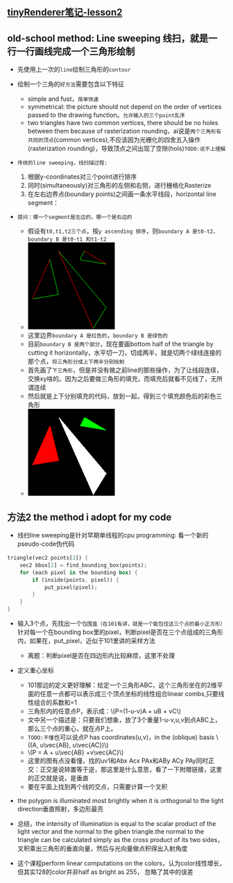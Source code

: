 ## [tinyRenderer笔记-lesson2](https://github.com/ssloy/tinyrenderer/wiki/Lesson-2:-Triangle-rasterization-and-back-face-culling)

## old-school method: Line sweeping 线扫，就是一行一行画线完成一个三角形绘制
* 先使用上一次的`line`绘制三角形的`contour`
* 绘制一个三角的`好方法`需要包含以下特征
    * simple and fust，`简单快速`
    * symmetrical: the picture should not depend on the order of vertices passed to the drawing function。`允许输入的三个point乱序`
    * two triangles have two common vertices, there should be no holes between them because of rasterization rounding，ai说是`两个三角形有共同的顶点`(common vertices),不应该因为光栅化的四舍五入操作(rasterization rounding)，导致顶点之间出现了空隙(hols)`TODO:说不上理解`
* `传统的line sweeping，线扫描过程:`
    1. 根据y-coordinates对三个point进行排序
    2. 同时(simultaneously)对三角形的左侧和右侧，进行栅格化Rasterize
    3. 在左右边界点(boundary points)之间画一条水平线段，horizontal line segment：

* `提问：哪一个segment是左边的，哪一个是右边的`
    * 假设有`t0,t1,t2三个点`，按`y ascending 排序`，则`boundary A 是t0-t2，boundary B 是t0-t1 和t1-t2`
    * ![](image/boundaryAB.png)
    * 这里边界`boundary A 是红色的`，`boundary B 是绿色的`
    * 目前`boundary B 是两个部分`，现在要画bottom half of the triangle by cutting it horizontally，水平切一刀，切成两半，就是切两个绿线连接的那个点，`将三角形分成上下两半分别绘制`
    * 首先画了`下三角形`，但是并没有做之前line的那些操作，为了让线段连续，交换xy啥的。因为之后要做三角形的填充，而填充后就看不见线了，无所谓连续
    * 然后就是上下分别填充的代码，放到一起，得到三个填充颜色后的彩色三角形
    * ![](image/trianglefilled.png)

## 方法2 the method i adopt for my code

* 线扫line sweeping是针对早期单线程的cpu programming: 看一个新的pseudo-code伪代码
``` rust
triangle(vec2 points[3]) { 
    vec2 bbox[2] = find_bounding_box(points); 
    for (each pixel in the bounding box) { 
        if (inside(points, pixel)) { 
            put_pixel(pixel); 
        } 
    } 
}
```
* 输入3个点，先找出一个`包围盒（在101有讲，就是一个能包住这三个点的最小正方形）`针对每一个在bounding box里的pixel，判断pixel是否在三个点组成的三角形内，如果在，put_pixel，近似于101里讲的采样方法
    * 离题：判断pixel是否在四边形内比较麻烦，这里不处理

* 定义重心坐标
    * 101那边的定义更好理解：给定一个三角形ABC，这个三角形坐在的2维平面的任意一点都可以表示成三个顶点坐标的线性组合linear combs,只要线性组合的系数和=1
    * 三角形内的任意点P，表示成：\\(P=(1-u-v)A + uB + vC\\)
    * 文中另一个描述是：只要我们想象，放了3个重量1-u-v,u,v到点ABC上，那么三个点的重心，就在点P上。
    * `TODO:不懂`也可以说点P has coordinates(u,v)，in the (oblique) basis \\((A, u\vec{AB}, u\vec{AC})\\)
    * \\(P = A + u\vec{AB} +v\vec{AC}\\)
    * 这里的图有点没看懂，找的uv1和Abx Acx PAx和ABy ACy PAy同时正交：正交是说转置等于逆，那这里是什么意思，看了一下附赠链接，这里的正交就是说，是垂直
    * 要在平面上找到两个线的交点，只需要计算一个叉积

* the polygon is illuminated most brightly when it is orthogonal to the light direction垂直照射，多边形最亮
* 总结，the intensity of illumination is equal to the scalar product of the light vector and the normal to the giben triangle.the normal to the triangle can be calculated simply as the cross product of its two sides，叉积乘出三角形的垂直向量，然后与光向量做点积得出入射角度
* 这个课程perform linear computations on the colors，认为color线性增长，但其实128的color并非half as bright as 255， 忽略了其中的误差
